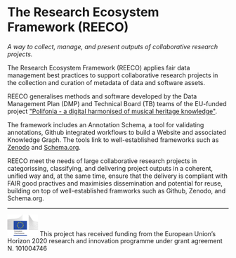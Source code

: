 # The Research Ecosystem Framework (REECO)
_A way to collect, manage, and present outputs of collaborative research projects._


The Research Ecosystem Framework (REECO) applies fair data management best practices to support collaborative research projects in the collection and curation of metadata of data and software assets. 

REECO generalises methods and software developed by the Data Management Plan (DMP) and Technical Board (TB) teams of the EU-funded project ["Polifonia - a digital harmonised of musical heritage knowledge"](http://www.polifonia-project.eu).  

The framework includes an Annotation Schema, a tool for validating annotations, Github integrated workflows to build a Website and associated Knowledge Graph. The tools link to well-established frameworks such as [Zenodo](http://zenodo.eu) and [Schema.org](http://schema.org). 

REECO meet the needs of large collaborative research projects in categorissing, classifying, and delivering project outputs in a coherent, unified way and, at the same time, ensure that the delivery is compliant with FAIR good practives and maximisies dissemination and potential for reuse, building on top of well-established framworks such as Github, Zenodo, and Schema.org. 

---
<img src="logo-eu-commission.jpg?raw=true" width="70"> 
This project has received funding from the European Union’s Horizon 2020 research and innovation programme under grant agreement N. 101004746
